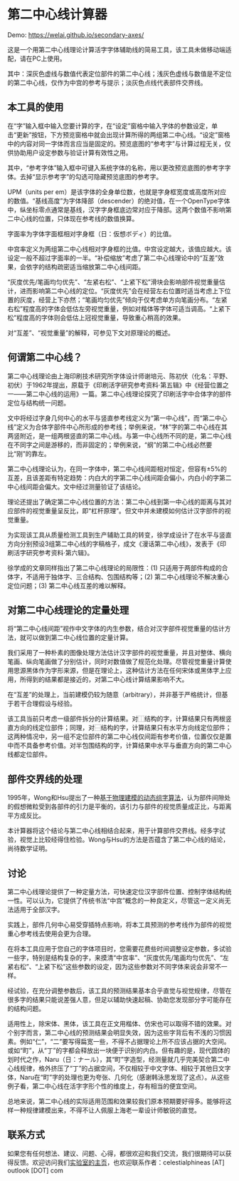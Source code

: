 # 第二中心线计算器

Demo: https://welai.github.io/secondary-axes/

这是一个用第二中心线理论计算活字字体辅助线的简易工具，该工具未做移动端适配，请在PC上使用。

其中：深灰色虚线与数值代表定位部件的第二中心线；浅灰色虚线与数值是不定位的第二中心线，仅作为中宫的参考与提示；淡灰色点线代表部件交界线。

## 本工具的使用
在“字”输入框中输入您要计算的字，在“设定”窗格中输入字体的参数设定，单击“更新”按钮，下方预览窗格中就会出现计算所得的两组第二中心线。“设定”窗格中的内容对同一字体而言应当是固定的。预览底图的“参考字”与计算过程无关，仅供协助用户设定参数与验证计算有效性之用。

其中，“参考字体”输入框中可键入系统字体的名称，用以更改预览底图的参考字字体。去掉“显示参考字”的勾选可隐藏预览底图的参考字。

UPM（units per em）是该字体的全身单位数，也就是字身框宽度或高度所对应的数值。“基线高度”为字体降部（descender）的绝对值，在一个OpenType字体中，纵坐标零点通常是基线，汉字字身框底边常对应于降部。这两个数值不影响第二中心线的位置，只体现在参考线的数值换算。

字面率为字体字面框相对字身框（日：仮想ボディ）的比值。

中宫率定义为两组第二中心线相对字身框的比值。中宫设定越大，该值应越大。该设定一般不超过字面率的一半。“补偿缩放”考虑了第二中心线理论中的“互差”效果，会依字的结构疏密适当缩放第二中心线间距。

“灰度优先/笔画均匀优先”、“左紧右松”、“上紧下松”滑块会影响部件视觉重量估计，进而影响第二中心线的定位。“灰度优先”会在经营左右位置时适当考虑上下位置的灰度，经营上下亦然；“笔画均匀优先”倾向于仅考虑单方向笔画分布。“左紧右松”程度高的字体会低估左旁视觉重量，例如对楷体等字体可适当调高。“上紧下松”程度高的字体则会低估上冠视觉重量，导致重心稍高的效果。

对“互差”、“视觉重量”的解释，可参见下文对原理论的概述。

## 何谓第二中心线？
第二中心线理论由上海印刷技术研究所字体设计师谢培元、陈初伏（化名：平野、初伏）于1962年提出，原载于《印刷活字研究参考资料·第五辑》中《经营位置之一——第二中心线的运用》一篇。第二中心线理论探究了印刷活字中合体字的部件定位与结构统一问题。

文中将经过字身几何中心的水平与竖直参考线定义为“第一中心线”，而“第二中心线”定义为合体字部件中心所形成的参考线；举例来说，“林”字的第二中心线在其两竖附近，是一组两根竖直的第二中心线。与第一中心线所不同的是，第二中心线在不同字之间是游移的，而非固定的；举例来说，“纲”的第二中心线必然要比“刚”的靠左。

第二中心线理论认为，在同一字体中，第二中心线间距相对恒定，但容有±5%的互差，且该差距有特定趋势：内白大的字第二中心线间距会偏小，内白小的字第二中心线间距会偏大。文中经过测量验证了该结论。

理论还提出了确定第二中心线位置的方法：第二中心线到第一中心线的距离与其对应部件的视觉重量呈反比，即“杠杆原理”。但文中并未建模如何估计汉字部件的视觉重量。

为实现该工具从质量检测工具到生产辅助工具的转变，徐学成设计了在水平与竖直方向分别预设3组第二中心线的字稿格子，成文《漫话第二中心线》，发表于《印刷活字研究参考资料·第六辑》。

徐学成的文章同样指出了第二中心线理论的局限性：(1) 只适用于两部件构成的合体字，不适用于独体字、三合结构、包围结构等；(2) 第二中心线理论不解决重心定位问题；(3) 第二中心线互差的难以解释。

## 对第二中心线理论的定量处理
将“第二中心线间距”视作中文字体的内生参数，结合对汉字部件视觉重量的估计方法，就可以做到第二中心线位置的定量计算。

我们采用了一种朴素的图像处理方法估计汉字部件的视觉重量，并且对整体、横向笔画、纵向笔画做了分别估计，同时对数值做了规范化处理。尽管视觉重量计算使用思源黑体作为字形来源，但是在理论上，这种估计方法在任何宋体或黑体字上应用，所得到的结果都是接近的，对第二中心线计算结果影响不大。

在“互差”的处理上，当前建模仍较为随意（arbitrary），并非基于严格统计，但基于若干合理假设与经验。

该工具当前只考虑一级部件拆分的计算结果。对⿰结构的字，计算结果只有两根竖直方向的线定位部件；同理，对⿱结构的字，计算结果只有水平方向线定位部件；这两种情况中，另一组不定位部件的第二中心线仅间距有参考价值，位置仅仅是置中而不具备参考价值。对半包围结构的字，计算结果中水平与垂直方向的第二中心线都定位部件。

## 部件交界线的处理
1995年，Wong和Hsu提出了一种[基于物理建模的动态组字算法](https://ieeexplore.ieee.org/document/524809)，认为部件间隙处的假想微粒受到各部件的引力是平衡的，该引力与部件的视觉质量成正比，与距离平方成反比。

本计算器将这个结论与第二中心线相结合起来，用于计算部件交界线。经多字试验，视觉上比较经得住检验。Wong与Hsu的方法是否蕴含了第二中心线的结论，尚待数学证明。

## 讨论
第二中心线理论提供了一种定量方法，可快速定位汉字部件位置、控制字体结构统一性。可以认为，它提供了传统书法“中宫”概念的一种良定义，尽管这一定义尚无法适用于全部汉字。

实践上，部件几何中心易受穿插特点影响，将本工具预测的参考线作为部件的视觉重心参考线去使用会更为合理。

在将本工具应用于您自己的字体项目时，您需要花费些时间调整设定参数，多试验一些字，特别是结构复杂的字，来摸清“中宫率”、“灰度优先/笔画均匀优先”、“左紧右松”、“上紧下松”这些参数的设定，因为这些参数对不同字体来说会非常不一样。

经试验，在充分调整参数后，该工具的预测结果基本合乎直觉与视觉规律，尽管在很多字的结果只能说差强人意，但足以辅助快速起稿、协助您发现部分字可能存在的结构问题。

适用性上，除宋体、黑体，该工具在正文用楷体、仿宋也可以取得不错的效果。对个别字而言，第二中心线的预测结果会明显失效，因为这些字背后有不浅的习惯因素。例如“仁”，“二”要写得扁宽一些，不得不占据理论上所不应该占据的大空间。或如“町”，从“丁”的字都会释放出一块便于识别的内白。但有趣的是，现代圆体的划时代之作，Naru（日：ナール），其“町”字造型，经测量就几乎完美契合第二中心线规律，格外挤压了“丁”的占据空间，不仅相较于中文字体、相较于其他日文字体，Naru在“町”字的处理也更为夸张、几何化（感谢韩泳思发现了这点）。从这些例子看，第二中心线在活字字形个性的维度上，存有相当的便宜空间。

总地来说，第二中心线的实际适用范围和效果较我们原本预期要好得多。能够将这样一种规律建模出来，不得不让人佩服上海老一辈设计师敏锐的直觉。

## 联系方式
如果您有任何想法、建议、问题、心得，都很欢迎和我们交流，我们很期待可以获得反馈。欢迎访问我们[实验室的主页](http://www.next.zju.edu.cn/)，也欢迎联系作者：celestialphineas [AT] outlook [DOT] com